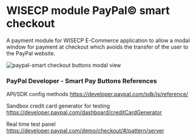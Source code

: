# WISECP module PayPal&copy; smart checkout

A payment module for WISECP E-Commerce application to allow a modal window for payment at checkout which avoids the transfer of the user to the PayPal website.

![paypal-smart checkout buttons modal view](https://user-images.githubusercontent.com/42153624/201498800-2edcb1b2-0822-4314-993e-9f9df8d69107.png)

### PayPal Developer - Smart Pay Buttons References

API/SDK config methods https://developer.paypal.com/sdk/js/reference/

Sandbox credit card generator for testing
https://developer.paypal.com/dashboard/creditCardGenerator

Real time test panel
https://developer.paypal.com/demo/checkout/#/pattern/server
